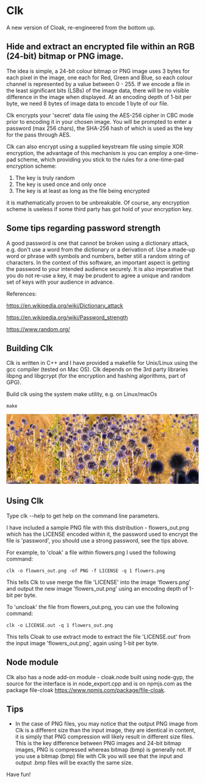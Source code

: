 # Clk
A new version of Cloak, re-engineered from the bottom up.

Hide and extract an encrypted file within an RGB (24-bit) bitmap or PNG image.
------------------------------------------------------------------------------

The idea is simple, a 24-bit colour bitmap or PNG image uses 3 bytes for each pixel in the image, one each for Red, Green and Blue, so each colour channel is represented by a value between 0 - 255. If we encode a file in the least significant bits (LSBs) of the image data, there will be no visible difference in the image when displayed. At an encoding depth of 1-bit per byte, we need 8 bytes of image data to encode 1 byte of our file.

Clk encrypts your 'secret' data file using the AES-256 cipher in CBC mode prior to encoding it in your chosen image. You will be prompted to enter a password (max 256 chars), the SHA-256 hash of which is used as the key for the pass through AES. 

Clk can also encrypt using a supplied keystream file using simple XOR encryption, the advantage of this mechanism is you can employ a one-time-pad scheme, which providing you stick to the rules for a one-time-pad encryption scheme: 

1) The key is truly random 
2) The key is used once and only once 
3) The key is at least as long as the file being encrypted 

it is mathematically proven to be unbreakable. Of course, any encryption scheme is useless if some third party has got hold of your encryption key.

Some tips regarding password strength
-------------------------------------
A good password is one that cannot be broken using a dictionary attack, e.g. don't use a word from the dictionary or a derivation of. Use a made-up word or phrase with symbols and numbers, better still a random string of characters. In the context of this software, an important aspect is getting the password to your intended audience securely. It is also imperative that you do not re-use a key, it may be prudent to agree a unique and random set of keys with your audience in advance.

References:

https://en.wikipedia.org/wiki/Dictionary_attack

https://en.wikipedia.org/wiki/Password_strength

https://www.random.org/


Building Clk
--------------
Clk is written in C++ and I have provided a makefile for Unix/Linux using the gcc compiler (tested on Mac OS). Clk depends on the 3rd party libraries libpng and libgcrypt (for the encryption and hashing algorithms, part of GPG).

Build clk using the system make utility, e.g. on Linux/macOs

    make

![flowers_out.png](flowers_out.png)

Using Clk
-----------
Type clk --help to get help on the command line parameters.

I have included a sample PNG file with this distribution - flowers_out.png which has the LICENSE encoded within it, the password used to encrypt the file is 'password', you should use a strong password, see the tips above.

For example, to 'cloak' a file within flowers.png I used the following command:

    clk -o flowers_out.png -of PNG -f LICENSE -q 1 flowers.png
    
This tells Clk to use merge the file 'LICENSE' into the image 'flowers.png' and output the new image 'flowers_out.png' using an encoding depth of 1-bit per byte.

To 'uncloak' the file from flowers_out.png, you can use the following command:

    clk -o LICENSE.out -q 1 flowers_out.png
    
This tells Cloak to use extract mode to extract the file 'LICENSE.out' from the input image 'flowers_out.png', again using 1-bit per byte.

Node module
-----------
Clk also has a node add-on module - cloak.node built using node-gyp, the source for the interface is in node_export.cpp and is on npmjs.com as the package file-cloak https://www.npmjs.com/package/file-cloak.

Tips
----
* In the case of PNG files, you may notice that the output PNG image from Clk is a different size than the input image, they are identical in content, it is simply that PNG compression will likely result in different size files. This is the key difference between PNG images and 24-bit bitmap images, PNG is compressed whereas bitmap (bmp) is generally not. If you use a bitmap (bmp) file with Clk you will see that the input and output .bmp files will be exactly the same size.


Have fun!

